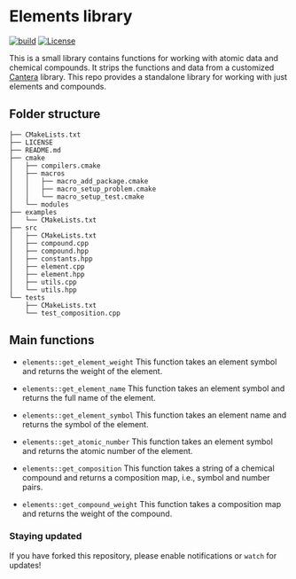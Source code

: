 # Elements library

[![build](https://github.com/chengcli/elements/actions/workflows/main.yml/badge.svg)](https://github.com/chengcli/elements/actions/workflows/main.yml)
[![License](https://img.shields.io/badge/license-MIT-blue)](https://img.shields.io/badge/license-MIT-blue)

This is a small library contains functions for working with atomic data and chemical compounds.
It strips the functions and data from a customized [Cantera](https://github.com/chengcli/cantera) 
library. This repo provides a standalone library for working with just elements and compounds.

## Folder structure
```
├── CMakeLists.txt
├── LICENSE
├── README.md
├── cmake
│   ├── compilers.cmake
│   ├── macros
│   │   ├── macro_add_package.cmake
│   │   ├── macro_setup_problem.cmake
│   │   └── macro_setup_test.cmake
│   └── modules
├── examples
│   └── CMakeLists.txt
├── src
│   ├── CMakeLists.txt
│   ├── compound.cpp
│   ├── compound.hpp
│   ├── constants.hpp
│   ├── element.cpp
│   ├── element.hpp
│   ├── utils.cpp
│   └── utils.hpp
└── tests
    ├── CMakeLists.txt
    └── test_composition.cpp
```

## Main functions
- `elements::get_element_weight`
This function takes an element symbol and returns the weight of the element.

- `elements::get_element_name`
This function takes an element symbol and returns the full name of the element.

- `elements::get_element_symbol`
This function takes an element name and returns the symbol of the element.

- `elements::get_atomic_number`
This function takes an element symbol and returns the atomic number of the element.

- `elements::get_composition`
This function takes a string of a chemical compound and returns a composition map, i.e., symbol and number pairs.

- `elements::get_compound_weight`
This function takes a composition map and returns the weight of the compound.

### Staying updated
If you have forked this repository, please enable notifications or `watch` for updates!
